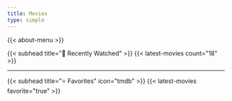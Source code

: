 ```yaml
---
title: Movies
type: simple
---
```


{{< about-menu >}}

{{< subhead title="🍿 Recently Watched" >}}
{{< latest-movies count="18" >}}

---

{{< subhead title="⭐️ Favorites" icon="tmdb" >}}
{{< latest-movies favorite="true" >}}
